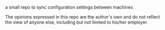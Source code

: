 a small repo to sync configuration settings between machines

The opinions expressed in this repo are the author's own and do not reflect the view of 
anyone else, including but not limited to his/her employer.
